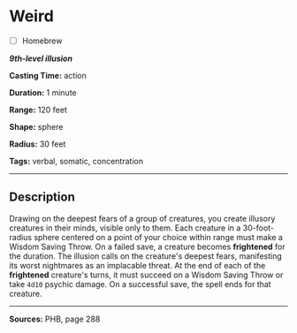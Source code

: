 # Weird

- [ ] Homebrew

***9th-level illusion***

**Casting Time:** action

**Duration:** 1 minute

**Range:** 120 feet

**Shape:** sphere

**Radius:** 30 feet

**Tags:** verbal, somatic, concentration

---

## Description
Drawing on the deepest fears of a group of creatures, you create illusory creatures in their minds, visible only to them.
Each creature in a 30-foot-radius sphere centered on a point of your choice within range must make a Wisdom Saving Throw.
On a failed save, a creature becomes **frightened** for the duration.
The illusion calls on the creature's deepest fears, manifesting its worst nightmares as an implacable threat.
At the end of each of the **frightened** creature's turns, it must succeed on a Wisdom Saving Throw or take `4d10` psychic damage.
On a successful save, the spell ends for that creature.

---

**Sources:** PHB, page 288
